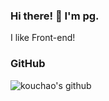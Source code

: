 ### Hi there! 👋 I'm pg.

I like Front-end!

### GitHub
![kouchao's github](https://github-readme-stats.vercel.app/api?username=fee-pg&show_icons=true&title_color=FF4C3B&icon_color=FFD034&text_color=333333&bg_color=ffffff)

<!--
**fee-pg/fee-pg** is a ✨ _special_ ✨ repository because its `README.md` (this file) appears on your GitHub profile.

Here are some ideas to get you started:

- 🔭 I’m currently working on ...
- 🌱 I’m currently learning ...
- 👯 I’m looking to collaborate on ...
- 🤔 I’m looking for help with ...
- 💬 Ask me about ...
- 📫 How to reach me: ...
- 😄 Pronouns: ...
- ⚡ Fun fact: ...
-->
